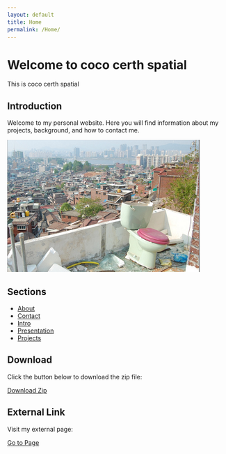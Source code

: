 ```yaml
---
layout: default
title: Home
permalink: /Home/
---
```


# Welcome to coco certh spatial

This is coco certh spatial

## Introduction

Welcome to my personal website. Here you will find information about my projects, background, and how to contact me.

![Profile Picture](/assets/img/profile.png)

## Sections

- [About](/about/)
- [Contact](/contact/)
- [Intro](/intro/)
- [Presentation](/presentation/)
- [Projects](/projects/)

## Download

Click the button below to download the zip file:

<a href="/assets/download/sample.zip" class="btn">Download Zip</a>

## External Link

Visit my external page:

<a href="https://github.com/GiorgosPapado" class="btn">Go to Page</a>